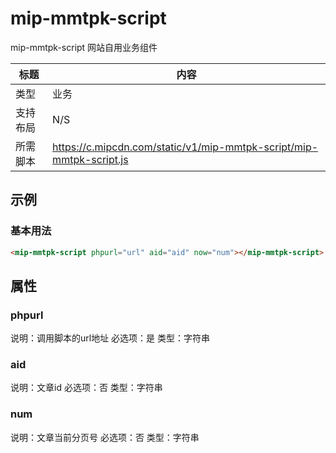 # mip-mmtpk-script

mip-mmtpk-script 网站自用业务组件

标题|内容
----|----
类型|业务
支持布局|N/S
所需脚本|https://c.mipcdn.com/static/v1/mip-mmtpk-script/mip-mmtpk-script.js

## 示例

### 基本用法
```html
<mip-mmtpk-script phpurl="url" aid="aid" now="num"></mip-mmtpk-script>
```

## 属性

### phpurl

说明：调用脚本的url地址
必选项：是
类型：字符串

### aid

说明：文章id
必选项：否
类型：字符串

### num

说明：文章当前分页号
必选项：否
类型：字符串
